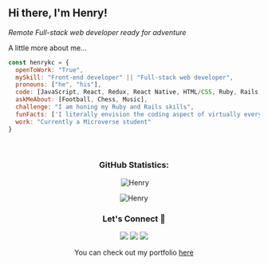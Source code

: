 <h2> Hi there, I'm Henry!</h2>
<p><em>Remote Full-stack web developer ready for adventure</em>
  

A little more about me...  

```javascript
const henrykc = {
  openToWork: "True",
  mySkill: "Front-end developer" || "Full-stack web developer",
  pronouns: ["he", "his"],
  code: [JavaScript, React, Redux, React Native, HTML/CSS, Ruby, Rails, Semantic UI, Bootstrap],
  askMeAbout: [Football, Chess, Music],
  challenge: "I am honing my Ruby and Rails skills",
  funFacts: ['I literally envision the coding aspect of virtually everything'],
  work: "Currently a Microverse student"
}
```

<!--START_SECTION:waka-->

<!--END_SECTION:waka-->

<br>

<h3 align="center">GitHub Statistics:</h3>

<p align="center">&nbsp;<img src="https://github-readme-stats.vercel.app/api?username=henrykc24&show_icons=true&locale=en" alt="Henry" /></p>

<p align="center"><img src="https://github-readme-streak-stats.herokuapp.com/?user=henrykc24&theme=radical" alt="Henry" /></p>

<h3 align="center">Let's Connect 🤝</h3>
<div align="center">
<a target="_blank"
href="https://www.linkedin.com/in/henry-kc/"><img
src="https://img.shields.io/badge/-LinkedIn-0077b5?style=for-the-badge&logo=LinkedIn&logoColor=white"></img></a> <a target="_blank"
href="mailto:henrykc24@gmail.com"><img
src="https://img.shields.io/badge/-Gmail-D14836?style=for-the-badge&logo=Gmail&logoColor=white"></img></a> <a target="_blank"
href="https://twitter.com/henrykc24"><img
src="https://img.shields.io/badge/-Twitter-1DA1F2?style=for-the-badge&logo=Twitter&logoColor=white"></img></a>
<div/>


<p>You can check out my portfolio <a href="https://henrykc24.github.io/my-portfolio/">here</a></p>
